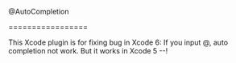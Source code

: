 @AutoCompletion

=================

This Xcode plugin is for fixing bug in Xcode 6:
If you input @, auto completion not work. But it works in Xcode 5 --!
